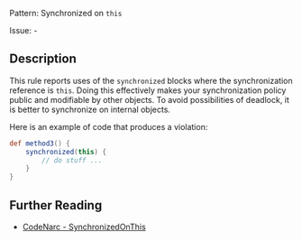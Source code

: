 Pattern: Synchronized on `this`

Issue: -

## Description

This rule reports uses of the `synchronized` blocks where the synchronization reference is `this`. Doing this effectively makes your synchronization policy public and modifiable by other objects. To avoid possibilities of deadlock, it is better to synchronize on internal objects.

Here is an example of code that produces a violation:

``` groovy
def method3() {
    synchronized(this) {
        // do stuff ...
    }
}
```

## Further Reading

* [CodeNarc - SynchronizedOnThis](https://codenarc.github.io/CodeNarc/codenarc-rules-concurrency.html#synchronizedonthis-rule)